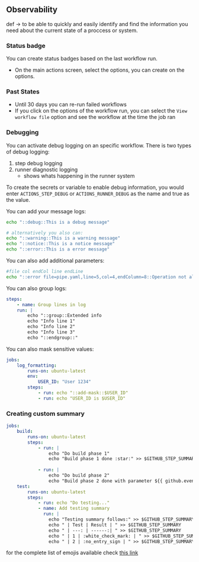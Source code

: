 ## Observability
def -> to be able to quickly and easily identify and find the information you need about the current state of a proccess or system.

### Status badge
You can create status badges based on the last workflow run.
- On the main actions screen, select the options, you can create on the options.

### Past States
- Until 30 days you can re-run failed workflows
- If you click on the options of the workflow run, you can select the `View workflow file` option and see the workflow at the time the job ran

### Debugging
You can activate debug logging on an specific workflow.
There is two types of debug logging:
1. step debug logging
2. runner diagnostic logging
    - shows whats happening in the runner system

To create the secrets or variable to enable debug information, you would enter `ACTIONS_STEP_DEBUG` or `ACTIONS_​RUN⁠NER​_​DEBUG` as the name and true as the value.

You can add your message logs:
```bash
echo "::debug::This is a debug message"

# alternatively you also can:
echo "::warning::This is a warning message"
echo "::notice::This is a notice message"
echo "::error::This is a error message"
```
You can also add additional parameters:
```bash
#file col endCol line endLine
echo "::error file=pipe.yaml,line=5,col=4,endColumn=8::Operation not allowed"
```

You can also group logs:
```yml
steps:
    - name: Group lines in log
    run: |
        echo "::group::Extended info
        echo "Info line 1"
        echo "Info line 2"
        echo "Info line 3"
        echo "::endgroup::"
```

You can also mask sensitive values:
```yml
jobs:
    log_formatting:
        runs-on: ubuntu-latest
        env:
            USER_ID: "User 1234"
        steps:
            - run: echo "::add-mask::$USER_ID"
            - run: echo "USER_ID is $USER_ID"
```

### Creating custom summary
```yml
jobs:
    build:
        runs-on: ubuntu-latest
        steps:
            - run: |
                echo "Do build phase 1"
                echo "Build phase 1 done :star:" >> $GITHUB_STEP_SUMMARY
                
            - run: |
                echo "Do build phase 2"
                echo "Build phase 2 done with parameter ${{ github.event.inputs.param1 }} :exclamation:" >> $GITHUB_STEP_SUMMARY
    test:
        runs-on: ubuntu-latest
        steps:
            - run: echo "Do testing..."
            - name: Add testing summary
              run: |
                echo "Testing summary follows:" >> $GITHUB_STEP_SUMMARY
                echo " | Test | Result | " >> $GITHUB_STEP_SUMMARY
                echo " | ---: | ------:| " >> $GITHUB_STEP_SUMMARY
                echo " | 1 | :white_check_mark: | " >> $GITHUB_STEP_SUMMARY
                echo " | 2 | :no_entry_sign | " >> $GITHUB_STEP_SUMMARY
```

for the complete list of emojis available check [this link](https://gist.github.com/rxaviers/7360908)
